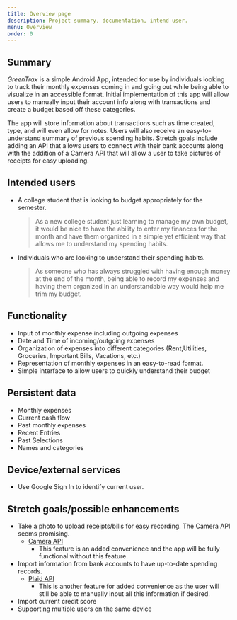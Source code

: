 ```yaml
---
title: Overview page
description: Project summary, documentation, intend user.
menu: Overview
order: 0
---
```



## Summary

_GreenTrax_ is a simple Android App, intended for use by individuals looking to track their monthly expenses coming in and going out while being able to visualize in an accessible format.
Initial implementation of this app will allow users to manually input their account info along with transactions and create a budget based off these categories. 

The app will store information about transactions such as time created, type, and will even allow for notes. Users will also receive an easy-to-understand summary of previous spending habits. Stretch goals include adding an API that allows users to connect with their bank accounts along with the addition of a Camera API that will allow a user to take pictures of receipts for easy uploading. 





## Intended users

- A college student that is looking to budget appropriately for the semester.

  > As a new college student just learning to manage my own budget, it would be nice to have the ability to enter my finances for the month and have them organized in a simple yet efficient way that allows me to understand my spending habits. 

- Individuals who are looking to understand their spending habits.

  > As someone who has always struggled with having enough money at the end of the month, being able to record my expenses and having them organized in an understandable way would help me trim my budget.  


## Functionality

- Input of monthly expense including outgoing expenses
- Date and Time of incoming/outgoing expenses
- Organization of expenses into different categories (Rent,Utilities, Groceries, Important Bills, Vacations, etc.)
- Representation of monthly expenses in an easy-to-read format.
- Simple interface to allow users to quickly understand their budget



## Persistent data

- Monthly expenses
- Current cash flow
- Past monthly expenses
- Recent Entries
- Past Selections
- Names and categories

## Device/external services

- Use Google Sign In to identify current user.




## Stretch goals/possible enhancements 

- Take a photo to upload receipts/bills for easy recording. The Camera API seems promising.
  - [Camera API](https://developer.android.com/guide/topics/media/camera)
    - This feature is an added convenience and the app will be fully functional without this feature.
- Import information from bank accounts to have up-to-date spending records. 
  - [Plaid API](https://plaid.com/docs/api/) 
    - This is another feature for added convenience as the user will still be able to manually input all this information if desired.
- Import current credit score 
- Supporting multiple users on the same device

